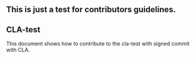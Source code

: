 ## This is just a test for contributors guidelines. 

## CLA-test
This document shows how to contribute to the cla-test with signed commit with CLA.
